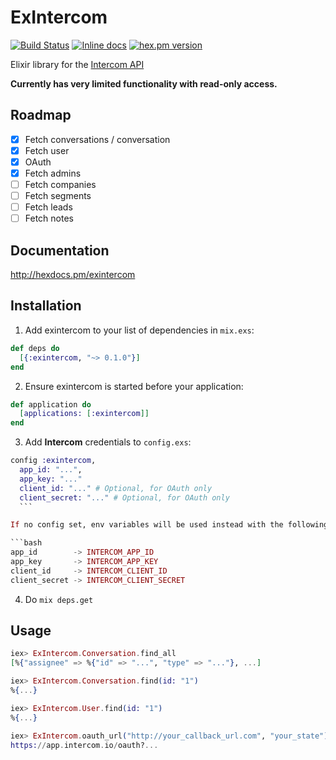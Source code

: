 # ExIntercom

[![Build Status](https://travis-ci.org/versality/exintercom.svg?branch=master)](https://travis-ci.org/versality/exintercom) [![Inline docs](http://inch-ci.org/github/versality/exintercom.svg?branch=master&style=flat)](http://inch-ci.org/github/versality/exintercom) [![hex.pm version](https://img.shields.io/hexpm/v/exintercom.svg)](https://hex.pm/packages/exintercom)

Elixir library for the [Intercom API](https://api.intercom.io)

**Currently has very limited functionality with read-only access.**

## Roadmap

- [x] Fetch conversations / conversation
- [x] Fetch user
- [x] OAuth
- [x] Fetch admins
- [ ] Fetch companies
- [ ] Fetch segments
- [ ] Fetch leads
- [ ] Fetch notes

## Documentation

http://hexdocs.pm/exintercom

## Installation

1. Add exintercom to your list of dependencies in `mix.exs`:

  ```elixir
  def deps do
    [{:exintercom, "~> 0.1.0"}]
  end
  ```

2. Ensure exintercom is started before your application:
  ```elixir
  def application do
    [applications: [:exintercom]]
  end
  ```

3. Add **Intercom** credentials to `config.exs`:
  ```elixir
  config :exintercom,
    app_id: "...",
    app_key: "..."
    client_id: "..." # Optional, for OAuth only
    client_secret: "..." # Optional, for OAuth only
    ```

  If no config set, env variables will be used instead with the following names:

  ```bash
  app_id        -> INTERCOM_APP_ID
  app_key       -> INTERCOM_APP_KEY
  client_id     -> INTERCOM_CLIENT_ID
  client_secret -> INTERCOM_CLIENT_SECRET
  ```

4. Do `mix deps.get`


## Usage

```elixir
iex> ExIntercom.Conversation.find_all
[%{"assignee" => %{"id" => "...", "type" => "..."}, ...]

iex> ExIntercom.Conversation.find(id: "1")
%{...}

iex> ExIntercom.User.find(id: "1")
%{...}

iex> ExIntercom.oauth_url("http://your_callback_url.com", "your_state")
https://app.intercom.io/oauth?...
```
